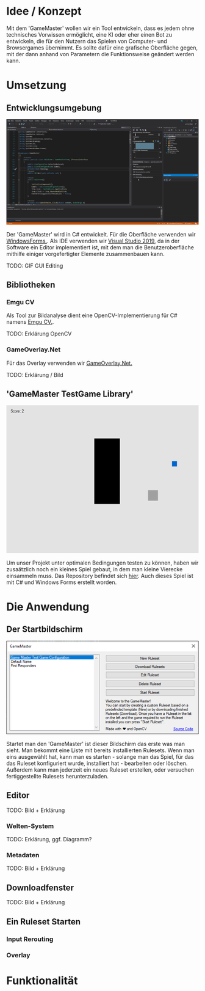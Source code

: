 # Idee / Konzept
Mit dem 'GameMaster' wollen wir ein Tool entwickeln, dass es jedem ohne technisches Vorwissen ermöglicht, eine KI oder eher einen Bot zu entwickeln, die für den Nutzern das Spielen von Computer- und Browsergames übernimmt.
Es sollte dafür eine grafische Oberfläche gegen, mit der dann anhand von Parametern die Funktionsweise geändert werden kann.

# Umsetzung

## Entwicklungsumgebung

![](images/page/vs_still.png)

Der 'GameMaster' wird in C# entwickelt. Für die Oberfläche verwenden wir [WindowsForms.](https://github.com/dotnet/winforms). Als IDE verwenden wir [Visual Studio 2019](https://visualstudio.microsoft.com/), da in der Software ein Editor implementiert ist, mit dem man die Benutzeroberfläche mithilfe einiger vorgefertigter Elemente zusammenbauen kann.

TODO: GIF GUI Editing

## Bibliotheken

### Emgu CV

Als Tool zur Bildanalyse dient eine OpenCV-Implementierung für C# namens [Emgu CV.](https://github.com/emgucv/emgucv).

TODO: Erklärung OpenCV

### GameOverlay.Net

Für das Overlay verwenden wir [GameOverlay.Net.](https://github.com/michel-pi/GameOverlay.Net)

TODO: Erklärung / Bild

## 'GameMaster TestGame Library'

![](images/page/testgame.png)

Um unser Projekt unter optimalen Bedingungen testen zu können, haben wir zusaätzlich noch ein kleines Spiel gebaut, in dem man kleine Vierecke einsammeln muss. Das Repository befindet sich [hier](https://github.com/freezernick/gm-test-game-library). Auch dieses Spiel ist mit C# und Windows Forms erstellt worden.

# Die Anwendung

## Der Startbildschirm

![](images/page/main.png)

Startet man den 'GameMaster' ist dieser Bildschirm das erste was man sieht. Man bekommt eine Liste mit bereits installierten Rulesets. Wenn man eins ausgewählt hat, kann man es starten - solange man das Spiel, für das das Ruleset konfiguriert wurde, installiert hat - bearbeiten oder löschen. Außerdem kann man jederzeit ein neues Ruleset erstellen, oder versuchen fertiggestellte Rulesets herunterzuladen. 

## Editor

TODO: Bild + Erklärung

### Welten-System

TODO: Erklärung, ggf. Diagramm?

### Metadaten

TODO: Bild + Erklärung

## Downloadfenster

TODO: Bild + Erklärung 

## Ein Ruleset Starten

### Input Rerouting

### Overlay

# Funktionalität

